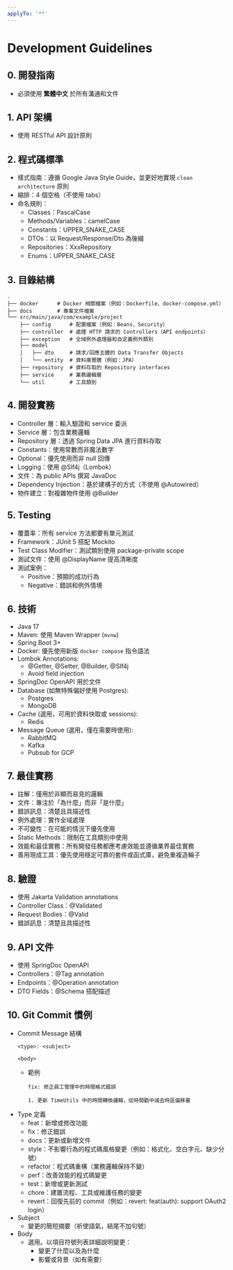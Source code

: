 ```yaml
---
applyTo: '**'
---
```

# Development Guidelines

## 0. 開發指南

- 必須使用 **繁體中文** 於所有溝通和文件

## 1. API 架構

- 使用 RESTful API 設計原則

## 2. 程式碼標準

- 樣式指南：遵循 Google Java Style Guide，並更好地實現 `clean architecture` 原則
- 縮排：4 個空格（不使用 tabs）
- 命名規則：
    - Classes：PascalCase
    - Methods/Variables：camelCase
    - Constants：UPPER_SNAKE_CASE
    - DTOs：以 Request/Response/Dto 為後綴
    - Repositories：XxxRepository
    - Enums：UPPER_SNAKE_CASE

## 3. 目錄結構

```text
.
├── docker      # Docker 相關檔案（例如：Dockerfile、docker-compose.yml）
├── docs        # 專案文件檔案
└── src/main/java/com/example/project
    ├── config      # 配置檔案（例如：Beans、Security）
    ├── controller  # 處理 HTTP 請求的 Controllers（API endpoints）
    ├── exception   # 全域例外處理器和自定義例外類別
    ├── model
    │   ├── dto     # 請求/回應主體的 Data Transfer Objects
    │   └── entity  # 資料庫實體（例如：JPA）
    ├── repository  # 資料存取的 Repository interfaces
    ├── service     # 業務邏輯層
    └── util        # 工具類別
```

## 4. 開發實務

- Controller 層：輸入驗證和 service 委派
- Service 層：包含業務邏輯
- Repository 層：透過 Spring Data JPA 進行資料存取
- Constants：使用常數而非魔法數字
- Optional：優先使用而非 null 回傳
- Logging：使用 @Slf4j（Lombok）
- 文件：為 public APIs 撰寫 JavaDoc
- Dependency Injection：基於建構子的方式（不使用 @Autowired）
- 物件建立：對複雜物件使用 @Builder

## 5. Testing

- 覆蓋率：所有 service 方法都要有單元測試
- Framework：JUnit 5 搭配 Mockito
- Test Class Modifier：測試類別使用 package-private scope
- 測試文件：使用 @DisplayName 提高清晰度
- 測試案例：
    - Positive：預期的成功行為
    - Negative：錯誤和例外情境

## 6. 技術

- Java 17
- Maven: 使用 Maven Wrapper (`mvnw`)
- Spring Boot 3+
- Docker: 優先使用新版 `docker compose` 指令語法
- Lombok Annotations:
    - @Getter, @Setter, @Builder, @Slf4j
    - Avoid field injection
- SpringDoc OpenAPI 用於文件
- Database (如無特殊偏好使用 Postgres):
  - Postgres
  - MongoDB
- Cache (選用，可用於資料快取或 sessions):
  - Redis
- Message Queue (選用，僅在需要時使用):
  - RabbitMQ
  - Kafka
  - Pubsub for GCP

## 7. 最佳實務

- 註解：僅用於非顯而易見的邏輯
- 文件：專注於「為什麼」而非「是什麼」
- 錯誤訊息：清楚且具描述性
- 例外處理：實作全域處理
- 不可變性：在可能的情況下優先使用
- Static Methods：限制在工具類別中使用
- 效能和最佳實務：所有開發任務都應考慮效能並遵循業界最佳實務
- 善用現成工具：優先使用穩定可靠的套件或函式庫，避免重複造輪子

## 8. 驗證

- 使用 Jakarta Validation annotations
- Controller Class：@Validated
- Request Bodies：@Valid
- 錯誤訊息：清楚且具描述性

## 9. API 文件

- 使用 SpringDoc OpenAPI
- Controllers：@Tag annotation
- Endpoints：@Operation annotation
- DTO Fields：@Schema 搭配描述

## 10. Git Commit 慣例

- Commit Message 結構
  ```text
  <type>: <subject>

  <body>
  ```
    - 範例
      ```text
      fix: 修正員工管理中的時間格式錯誤

      1. 更新 TimeUtils 中的時間轉換邏輯，從時間戳中減去時區偏移量
      ```
- Type 定義
    - feat：新增或修改功能
    - fix：修正錯誤
    - docs：更新或新增文件
    - style：不影響行為的程式碼風格變更（例如：格式化、空白字元、缺少分號）
    - refactor：程式碼重構（業務邏輯保持不變）
    - perf：改善效能的程式碼變更
    - test：新增或更新測試
    - chore：建置流程、工具或維護任務的變更
    - revert：回復先前的 commit（例如：revert: feat(auth): support OAuth2 login）
- Subject
    - 變更的簡短摘要（祈使語氣，結尾不加句號）
- Body
    - 選用。以項目符號列表詳細說明變更：
        - 變更了什麼以及為什麼
        - 影響或背景（如有需要）
